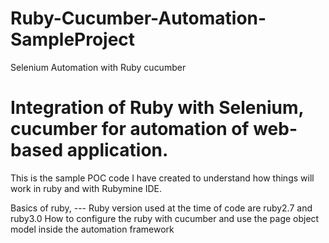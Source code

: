 # Ruby-Cucumber-Automation-SampleProject
Selenium Automation with Ruby cucumber
# Integration of Ruby with Selenium, cucumber for automation of web-based application.
This is the sample POC code I have created to understand how things will work in ruby and with Rubymine IDE.


Basics of ruby, --- Ruby version used at the time of code are ruby2.7 and ruby3.0
How to configure the ruby with cucumber and use the page object model inside the automation framework

